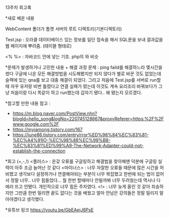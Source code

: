 13주차 회고록

*새로 배운 내용

WebContent 폴더가 톰캣 서버의 루트 디렉토리(기본디렉토리)

Test.jsp : 오라클 데이터베이스 있는 정보를 일단 접속을 해서 SQL문을 보내 결과값을 웹 페이지에 뿌려줌. (테이블 형태로)

<% %> : 자바코드 안에 넣는 기호. php의 <? ?>와 비슷


*문제가 발생하거나 고민한 내용 + 해결 과정
문제 : ping faild를 해결하느라 몇시간을 썼다 구글에 나온 모든 해결방법을 시도해봤지만 되지 않다가 별로 바꾼 것도 없었는데 슬랙에 있는 qna를 보고 대충 해결이 되었다. 그리고 처음에 Test.jsp를 서버로 run할때 자꾸 유저랑 비번 틀렸다고 연결 실패가 떴는데 이것도 계속 요리조리 바꿔보다가 그냥 처음이랑 다시 똑같이 하고 run했는데 갑자기 됐다.. 왜 됐는지 모르겠다.


*참고할 만한 내용
참고 : 
- https://m.blog.naver.com/PostView.nhn?blogId=hello_song&logNo=220745128667&proxyReferer=https:%2F%2Fwww.google.com%2F
- https://myjamong.tistory.com/167
- https://june86.tistory.com/entry/rror%ED%98%84%EC%83%81-%EC%A4%91IO-%EC%98%88%EC%99%B8-%EC%83%81%ED%99%A9-The-Network-Adapter-could-not-establish-the-connection


*회고 (+,-,!)
<플러스> : 온갖 오류를 구글링하고 해결법을 찾아해맨 덕분에 구글링 실력이 아주 조금 늘어난 것 같다 
<마이너스> : 너무 자잘한 오류들 때문에 많은 시간을 허비했고 생각보다 설정하거나 연결해야되는 부분이 너무 복잡했고 한번에 되는 법이 없어서 정말 너무.. 너무 힘들었다... 뭘 한번 할때마다 안될까봐 너무 두려웠는데 역시나 다 에러 뜨고 안됐다. 개인적으로 너무 힘든 주차였다.
<!> : 너무 늦게 올린 것 같아 죄송하지만 그만큼 한번 밀리면 끝도 없다는 것을 배웠고 얼마 안남은 강의들은 정말 밀리지 말아야겠다고 생각했다.

*유튜브 링크 
https://youtu.be/GbEAejJ6PsE

